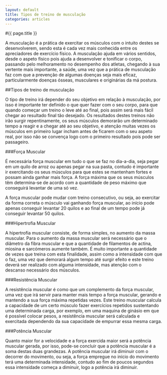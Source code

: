 ```yaml
---
layout: default
title: Tipos de treino de musculação
categories: articles
---
```


#{{ page.title }}

A musculação é a prática de exercitar os músculos com o intuito destes se desenvolverem, sendo esta é cada vez mais conhecida entre os apreciadores de exercício físico. A musculação ajuda em vários sentidos, desde o aspeto físico pois ajuda a desenvolver e tonificar o corpo, passando pelo melhoramento no desempenho dos atletas, chegando à sua vertente mais importante, a saúde, uma vez que a prática de musculação faz com que a prevenção de algumas doenças seja mais eficaz, particularmente doenças ósseas, musculares e originárias da má postura.

##Tipos de treino de musculação

O tipo de treino irá depender do seu objetivo em relação à musculação, por isso é importante ter definido o que quer fazer com o seu corpo, para que quando começar um treino o leve até ao final, pois assim será mais fácil chegar ao resultado final tão desejado.
Os resultados destes treinos não irão surgir repentinamente, os seus músculos demorarão um determinado tempo a reagir e a chegar até ao seu objetivo, e atenção muitas vezes os músculos em primeiro lugar incham antes de ficarem com o seu aspeto real, por isso não se convença logo com o primeiro resultado pois pode ser passageiro.

###Força Muscular

É necessária força muscular em tudo o que se faz no dia-a-dia, seja pegar em um quilo de arroz ou apenas pegar na sua pasta, contudo é importante ir exercitando os seus músculos para que estes se mantenham fortes e possam ainda ganhar mais força. A força máxima que os seus músculos têm determina-se de acordo com a quantidade de peso máximo que conseguirá levantar de uma só vez.

A força muscular pode mudar com treino consecutivo, ou seja, ao exercitar da forma correta o músculo vai ganhando força muscular, ao início pode apenas conseguir levantar 20 quilos e ao final de um tempo pode já conseguir levantar 50 quilos.

###Hipertrofia Muscular

A hipertrofia muscular consiste, de forma simples, no aumento da massa muscular. Para o aumento da massa muscular será necessário que o diâmetro da fibra muscular e que a quantidade de filamentos de actina, miosina e sarcómeros aumente também. É muito importante a quantidade de vezes que treina com esta finalidade, assim como a intensidade com que o faz, uma vez que demorará algum tempo até surgir efeito e este treino deverá ser realizado com alguma intensidade, mas atenção com o descanso necessário dos músculos.

###Resistência Muscular

A resistência muscular é como que um complemento da força muscular, uma vez que irá servir para manter mais tempo a força muscular, gerando e mantendo a sua força máxima repetidas vezes. Este treino muscular calcula a capacidade de um certo músculo fazer exercícios repetidos sustentando uma determinada carga, por exemplo, em uma maquina de ginásio em que é possível colocar pesos, a resistência muscular será calculada e exercitada dependendo da sua capacidade de empurrar essa mesma carga.

###Potência Muscular

Quanto maior for a velocidade e a força exercida maior será a potência muscular gerada, por isso, pode-se concluir que a potência muscular é a soma destas duas grandezas. A potência muscular irá diminuir com o decorrer do movimento, ou seja, a força empregue no início do movimento terá uma determinada intensidade, contudo ao fim de poucos segundos essa intensidade começa a diminuir, logo a potência irá diminuir.
